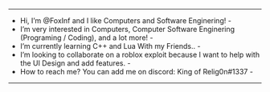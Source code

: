 
-------------------------------------------------------------------------------------------------------------------------------
- Hi, I’m @FoxInf and I like Computers and Software Enginering! -
- I’m very interested in Computers, Computer Software Enginering (Programing / Coding), and a lot more! -
- I’m currently learning C++ and Lua With my Friends.. -
- I’m looking to collaborate on a roblox exploit because I want to help with the UI Design and add features. -
- How to reach me? You can add me on discord: King of Relig0n#1337 -
-------------------------------------------------------------------------------------------------------------------------------


<!---
FoxInf/FoxInf is a ✨ special ✨ repository because its `README.md` (this file) appears on your GitHub profile.
You can click the Preview link to take a look at your changes.
--->
